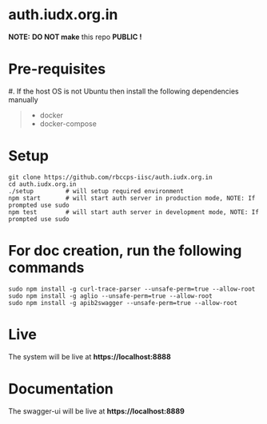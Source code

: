 # auth.iudx.org.in
**NOTE:** **DO NOT make** this repo **PUBLIC !** 

# Pre-requisites
#. If the host OS is not Ubuntu then install the following dependencies manually
> - docker
> - docker-compose

# Setup

```
git clone https://github.com/rbccps-iisc/auth.iudx.org.in
cd auth.iudx.org.in
./setup			# will setup required environment
npm start		# will start auth server in production mode, NOTE: If prompted use sudo
npm test		# will start auth server in development mode, NOTE: If prompted use sudo
```

# For doc creation, run the following commands
```
sudo npm install -g curl-trace-parser --unsafe-perm=true --allow-root
sudo npm install -g aglio --unsafe-perm=true --allow-root
sudo npm install -g apib2swagger --unsafe-perm=true --allow-root

```

# Live
The system will be live at **https://localhost:8888**

# Documentation
The swagger-ui will be live at **https://localhost:8889**
